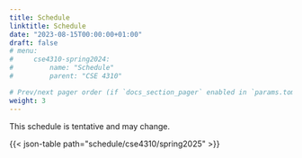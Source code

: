 ```yaml
---
title: Schedule
linktitle: Schedule
date: "2023-08-15T00:00:00+01:00"
draft: false
# menu:
#     cse4310-spring2024:
#         name: "Schedule"
#         parent: "CSE 4310"

# Prev/next pager order (if `docs_section_pager` enabled in `params.toml`)
weight: 3
---
```


This schedule is tentative and may change.

{{< json-table path="schedule/cse4310/spring2025" >}}
